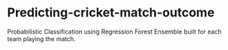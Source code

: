 # Predicting-cricket-match-outcome
Probabilistic Classification using Regression Forest Ensemble built for each team playing the match.
